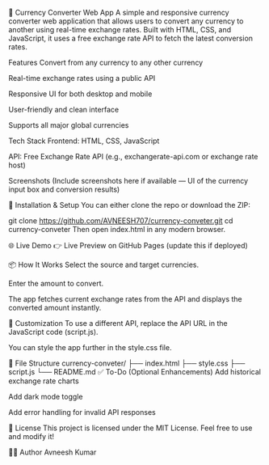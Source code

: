 💱 Currency Converter Web App
A simple and responsive currency converter web application that allows users to convert any currency to another using real-time exchange rates. Built with HTML, CSS, and JavaScript, it uses a free exchange rate API to fetch the latest conversion rates.

 Features
 Convert from any currency to any other currency

 Real-time exchange rates using a public API

  Responsive UI for both desktop and mobile

 User-friendly and clean interface

 Supports all major global currencies

 Tech Stack
Frontend: HTML, CSS, JavaScript

API: Free Exchange Rate API (e.g., exchangerate-api.com or exchange rate host)

 Screenshots
(Include screenshots here if available — UI of the currency input box and conversion results)

🧰 Installation & Setup
You can either clone the repo or download the ZIP:

git clone https://github.com/AVNEESH707/currency-conveter.git
cd currency-conveter
Then open index.html in any modern browser.

🌐 Live Demo
👉 Live Preview on GitHub Pages
(update this if deployed)

📦 How It Works
Select the source and target currencies.

Enter the amount to convert.

The app fetches current exchange rates from the API and displays the converted amount instantly.

📝 Customization
To use a different API, replace the API URL in the JavaScript code (script.js).

You can style the app further in the style.css file.

📂 File Structure
currency-conveter/
├── index.html
├── style.css
├── script.js
└── README.md
✅ To-Do (Optional Enhancements)
Add historical exchange rate charts 

Add dark mode toggle 

Add error handling for invalid API responses 

📄 License
This project is licensed under the MIT License. Feel free to use and modify it!

🙋‍♂️ Author
Avneesh Kumar






